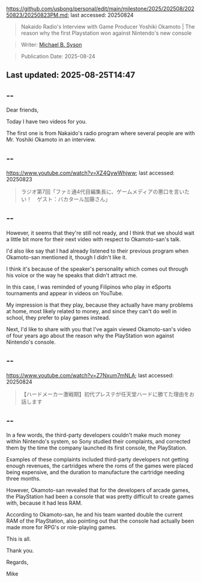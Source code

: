 https://github.com/usbong/personal/edit/main/milestone/2025/202508/20250823/20250823PM.md; last accessed: 20250824

> Nakaido Radio's Interview with Game Producer Yoshiki Okamoto | The reason why the first Playstation won against Nintendo's new console

> Writer: [Michael B. Syson](https://www.linkedin.com/in/michaelsyson/)

> Publication Date: 2025-08-24

## Last updated: 2025-08-25T14:47

## --

Dear friends,

Today I have two videos for you.

The first one is from Nakaido's radio program where several people are with Mr. Yoshiki Okamoto in an interview.

## --

https://www.youtube.com/watch?v=XZ4QywWhjww; last accessed: 20250823

> ラジオ第7回「ファミ通4代目編集長に、ゲームメディアの悪口を言いたい！　ゲスト：バカタール加藤さん」 

## --

However, it seems that they're still not ready, and I think that we should wait a little bit more for their next video with respect to Okamoto-san's talk.

I'd also like say that I had already listened to their previous program when Okamoto-san mentioned it, though I didn't like it.

I think it's because of the speaker's personality which comes out through his voice or the way he speaks that didn't attract me.

In this case, I was reminded of young Filipinos who play in eSports tournaments and appear in videos on YouTube.

My impression is that they play, because they actually have many problems at home, most likely related to money, and since they can't do well in school, they prefer to play games instead.

Next, I'd like to share with you that I've again viewed Okamoto-san's video of four years ago about the reason why the PlayStation won against Nintendo's console.

## --

https://www.youtube.com/watch?v=Z7Nxum7mNLA; last accessed: 20250824

> 【ハードメーカー激戦期】初代プレステが任天堂ハードに勝てた理由をお話します 

## --

In a few words, the third-party developers couldn't make much money within Nintendo's system, so Sony studied their complaints, and corrected them by the time the company launched its first console, the PlayStation.

Examples of these complaints included third-party developers not getting enough revenues, the cartridges where the roms of the games were placed being expensive, and the duration to manufacture the cartridge needing three months.

However, Okamoto-san revealed that for the developers of arcade games, the PlayStation had been a console that was pretty difficult to create games with, because it had less RAM. 

According to Okamoto-san, he and his team wanted double the current RAM of the PlayStation, also pointing out that the console had actually been made more for RPG's or role-playing games.

This is all.

Thank you.

Regards,


Mike